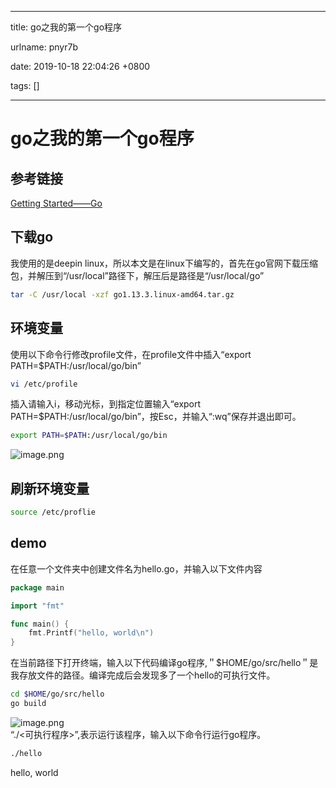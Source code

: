
---

title: go之我的第一个go程序

urlname: pnyr7b

date: 2019-10-18 22:04:26 +0800

tags: []

---
<a name="xubnw"></a>
# go之我的第一个go程序
<a name="nuArP"></a>
## 参考链接
[Getting Started——Go](https://golang.google.cn/doc/install?download=go1.13.3.linux-amd64.tar.gz#install)
<a name="phTK8"></a>
## 下载go
我使用的是deepin linux，所以本文是在linux下编写的，首先在go官网下载压缩包，并解压到“/usr/local”路径下，解压后是路径是“/usr/local/go”<br />

```bash
tar -C /usr/local -xzf go1.13.3.linux-amd64.tar.gz
```

<a name="XOdUG"></a>
## 环境变量
使用以下命令行修改profile文件，在profile文件中插入“export PATH=$PATH:/usr/local/go/bin”<br />
```bash
vi /etc/profile
```
插入请输入i，移动光标，到指定位置输入“export PATH=$PATH:/usr/local/go/bin”，按Esc，并输入“:wq”保存并退出即可。

```bash
export PATH=$PATH:/usr/local/go/bin
```

![image.png](https://cdn.nlark.com/yuque/0/2019/png/244275/1571409177442-c508f544-0c88-4b1a-afd8-d90e71a77a65.png#align=left&display=inline&height=332&name=image.png&originHeight=332&originWidth=745&size=51136&status=done&width=745)
<a name="GuXuN"></a>
## 刷新环境变量

```bash
source /etc/proflie
```

<a name="r0GYO"></a>
## demo
在任意一个文件夹中创建文件名为hello.go，并输入以下文件内容<br />

```go
package main

import "fmt"

func main() {
	fmt.Printf("hello, world\n")
}
```
在当前路径下打开终端，输入以下代码编译go程序,＂$HOME/go/src/hello＂是我存放文件的路径。编译完成后会发现多了一个hello的可执行文件。<br />

```bash
cd $HOME/go/src/hello
go build
```
![image.png](https://cdn.nlark.com/yuque/0/2019/png/244275/1571409673843-af2fafea-36a7-4b4f-adef-9a0d1ea2fe7e.png#align=left&display=inline&height=126&name=image.png&originHeight=126&originWidth=667&size=13603&status=done&width=667)<br />“./<可执行程序>”,表示运行该程序，输入以下命令行运行go程序。

```bash
./hello
```
hello, world

